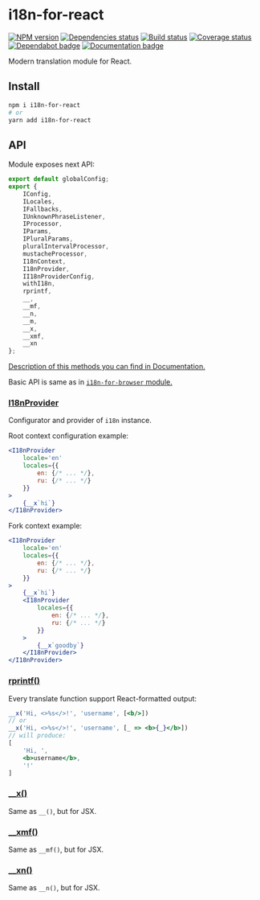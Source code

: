 # i18n-for-react

[![NPM version][npm]][npm-url]
[![Dependencies status][deps]][deps-url]
[![Build status][build]][build-url]
[![Coverage status][coverage]][coverage-url]
[![Dependabot badge][dependabot]][dependabot-url]
[![Documentation badge][documentation]][documentation-url]

[npm]: https://img.shields.io/npm/v/i18n-for-react.svg
[npm-url]: https://npmjs.com/package/i18n-for-react

[deps]: https://david-dm.org/TrigenSoftware/i18n-for-react.svg
[deps-url]: https://david-dm.org/TrigenSoftware/i18n-for-react

[build]: http://img.shields.io/travis/com/TrigenSoftware/i18n-for-react/master.svg
[build-url]: https://travis-ci.com/TrigenSoftware/i18n-for-react

[coverage]: https://img.shields.io/coveralls/TrigenSoftware/i18n-for-react.svg
[coverage-url]: https://coveralls.io/r/TrigenSoftware/i18n-for-react

[dependabot]: https://api.dependabot.com/badges/status?host=github&repo=TrigenSoftware/i18n-for-react
[dependabot-url]: https://dependabot.com/

[documentation]: https://img.shields.io/badge/API-Documentation-2b7489.svg
[documentation-url]: https://trigensoftware.github.io/i18n-for-react

Modern translation module for React.

## Install

```sh
npm i i18n-for-react
# or
yarn add i18n-for-react
```

## API

Module exposes next API:

```js
export default globalConfig;
export {
    IConfig,
    ILocales,
    IFallbacks,
    IUnknownPhraseListener,
    IProcessor,
    IParams,
    IPluralParams,
    pluralIntervalProcessor,
    mustacheProcessor,
    I18nContext,
    I18nProvider,
    II18nProviderConfig,
    withI18n,
    rprintf,
    __,
    __mf,
    __n,
    __m,
    __x,
    __xmf,
    __xn
};
```

[Description of this methods you can find in Documentation.](https://trigensoftware.github.io/i18n-for-react/index.html)

Basic API is same as in [`i18n-for-browser` module.](https://github.com/TrigenSoftware/i18n-for-browser)

### [I18nProvider](https://trigensoftware.github.io/i18n-for-react/interfaces/_provider_.ii18nproviderconfig.html)

Configurator and provider of `i18n` instance.

Root context configuration example:

```jsx
<I18nProvider
    locale='en'
    locales={{
        en: {/* ... */},
        ru: {/* ... */}
    }}
>
    {__x`hi`}
</I18nProvider>
```

Fork context example:

```jsx
<I18nProvider
    locale='en'
    locales={{
        en: {/* ... */},
        ru: {/* ... */}
    }}
>
    {__x`hi`}
    <I18nProvider
        locales={{
            en: {/* ... */},
            ru: {/* ... */}
        }}
    >
        {__x`goodby`}
    </I18nProvider>
</I18nProvider>
```

### [rprintf()](https://trigensoftware.github.io/i18n-for-react/modules/_rprintf_.html#rprintf)

Every translate function support React-formatted output:

```jsx
__x('Hi, <>%s</>!', 'username', [<b/>])
// or
__x('Hi, <>%s</>!', 'username', [_ => <b>{_}</b>])
// will produce:
[
    'Hi, ',
    <b>username</b>,
    '!'
]
```

### [__x()](https://trigensoftware.github.io/i18n-for-react/modules/_index_.html#__x)

Same as `__()`, but for JSX.

### [__xmf()](https://trigensoftware.github.io/i18n-for-react/modules/_index_.html#__xmf)

Same as `__mf()`, but for JSX.

### [__xn()](https://trigensoftware.github.io/i18n-for-react/modules/_index_.html#__xn)

Same as `__n()`, but for JSX.
